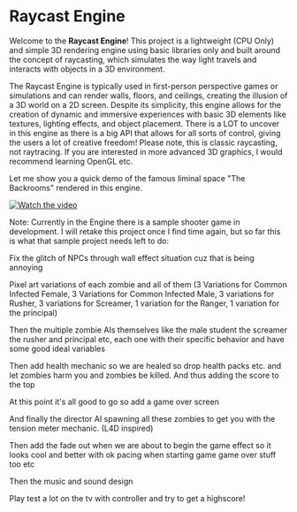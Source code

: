 # Raycast Engine

Welcome to the **Raycast Engine**! This project is a lightweight (CPU Only) and simple 3D rendering engine using basic libraries only and built around the concept of raycasting, which simulates the way light travels and interacts with objects in a 3D environment.

The Raycast Engine is typically used in first-person perspective games or simulations and can render walls, floors, and ceilings, creating the illusion of a 3D world on a 2D screen. Despite its simplicity, this engine allows for the creation of dynamic and immersive experiences with basic 3D elements like textures, lighting effects, and object placement. There is a LOT to uncover in this engine as there is a big API that allows for all sorts of control, giving the users a lot of creative freedom! Please note, this is classic raycasting, not raytracing. If you are interested in more advanced 3D graphics, I would recommend learning OpenGL etc.

Let me show you a quick demo of the famous liminal space "The Backrooms" rendered in this engine.

[![Watch the video](https://img.youtube.com/vi/9v8R9GMLWoM/0.jpg)](https://youtu.be/9v8R9GMLWoM)


Note:
Currently in the Engine there is a sample shooter game in development. I will retake this project once I find time again, but so far this is what that sample project needs left to do:

Fix the glitch of NPCs through wall effect situation cuz that is being annoying

Pixel art variations of each zombie and all of them (3 Variations for Common Infected Female, 3 Variations for Common Infected Male, 3 variations for Rusher, 3 variations for Screamer, 1 variation for the Ranger, 1 variation for the principal)

Then the multiple zombie AIs themselves like the male student the screamer the rusher and principal etc, each one with their specific behavior and have some good ideal variables

Then add health mechanic so we are healed so drop health packs etc. and let zombies harm you and zombies be killed. And thus adding the score to the top

At this point it's all good to go so add a game over screen

And finally the director AI spawning all these zombies to get you with the tension meter mechanic. (L4D inspired)

Then add the fade out when we are about to begin the game effect so it looks cool and better with ok pacing when starting game game over stuff too etc

Then the music and sound design

Play test a lot on the tv with controller and try to get a highscore!